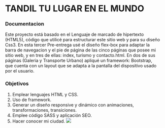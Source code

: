  # TANDIL TU LUGAR EN EL MUNDO
###  Documentacion
 Este proyecto está basado en el Lenguaje de marcado de hipertexto (HTML5), código que utilicé para estructurar este sitio web y para su diseño Css3. En esta tercer Pre-entrega usé el diseño flex-box para adaptar la barra de navegacion y el pie de página de las cinco páginas que posee mi sitio web, y en tres de ellas: index, turismo y contacto.html.
 En dos de sus páginas (Galeria y Transporte Urbano) apliqué un framework: Bootstrap, que cuenta con un layout que se adapta a la pantalla del dispositivo usado por el usuario.
###  Objetivos
1.  Emplear lenguajes HTML y CSS.
1. Uso de framework.
1. Generar un diseño responsive y dinámico con animaciones, transformaciones, transiciones.
1. Emplee código SASS y aplicación SEO.
1. Hacer conocer mi ciudad.
![](https://www.freejpg.com.ar/image-900/49/4900/F100005735-tandil.jpg)
